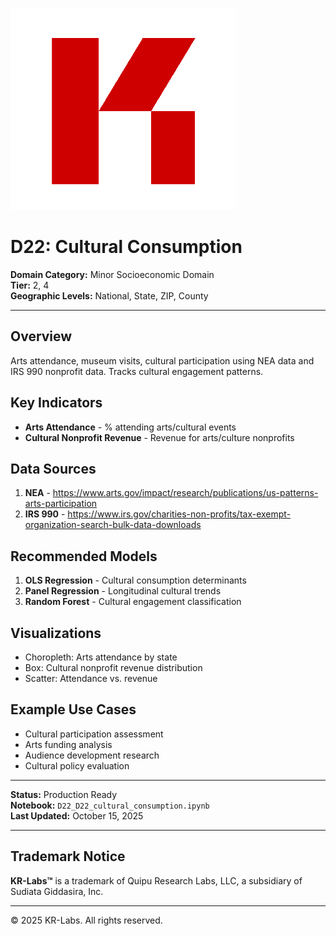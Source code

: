 ![KR-Labs](../../../assets/images/KRLabs_WebLogo.png)

# D22: Cultural Consumption

**Domain Category:** Minor Socioeconomic Domain  
**Tier:** 2, 4  
**Geographic Levels:** National, State, ZIP, County

---

## Overview

Arts attendance, museum visits, cultural participation using NEA data and IRS 990 nonprofit data. Tracks cultural engagement patterns.

## Key Indicators

- **Arts Attendance** - % attending arts/cultural events
- **Cultural Nonprofit Revenue** - Revenue for arts/culture nonprofits

## Data Sources

1. **NEA** - https://www.arts.gov/impact/research/publications/us-patterns-arts-participation
2. **IRS 990** - https://www.irs.gov/charities-non-profits/tax-exempt-organization-search-bulk-data-downloads

## Recommended Models

1. **OLS Regression** - Cultural consumption determinants
2. **Panel Regression** - Longitudinal cultural trends
3. **Random Forest** - Cultural engagement classification

## Visualizations

- Choropleth: Arts attendance by state
- Box: Cultural nonprofit revenue distribution
- Scatter: Attendance vs. revenue

## Example Use Cases

- Cultural participation assessment
- Arts funding analysis
- Audience development research
- Cultural policy evaluation

---

**Status:** Production Ready  
**Notebook:** `D22_D22_cultural_consumption.ipynb`  
**Last Updated:** October 15, 2025

---

## Trademark Notice

**KR-Labs™** is a trademark of Quipu Research Labs, LLC, a subsidiary of Sudiata Giddasira, Inc.

---

© 2025 KR-Labs. All rights reserved.
